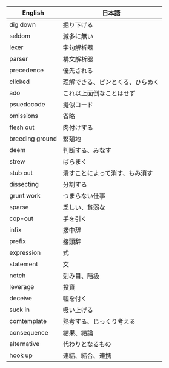 |English|日本語|
|---|---|
|dig down|掘り下げる|
|seldom|滅多に無い|
|lexer|字句解析器|
|parser|構文解析器|
|precedence|優先される|
|clicked|理解できる、ピンとくる、ひらめく|
|ado|これ以上面倒なことはせず|
|psuedocode|擬似コード|
|omissions|省略|
|flesh out|肉付けする|
|breeding ground|繁殖地|
|deem|判断する、みなす|
|strew|ばらまく|
|stub out|潰すことによって消す、もみ消す|
|dissecting|分割する|
|grunt work|つまらない仕事|
|sparse|乏しい、貧弱な|
|cop-out|手を引く|
|infix|接中辞|
|prefix|接頭辞|
|expression|式|
|statement|文|
|notch|刻み目、階級|
|leverage|投資|
|deceive|嘘を付く|
|suck in|吸い上げる|
|comtemplate|熟考する、じっくり考える|
|consequence|結果、結論|
|alternative|代わりとなるもの|
|hook up|連結、結合、連携|
